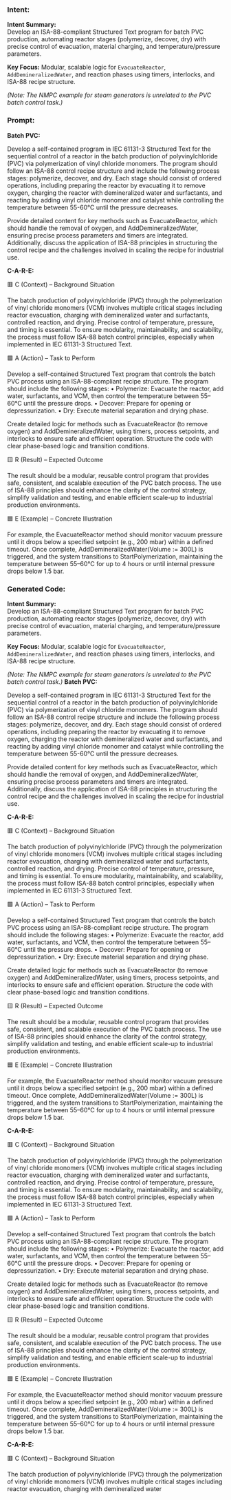 ### Intent:
**Intent Summary:**  
Develop an ISA-88-compliant Structured Text program for batch PVC production, automating reactor stages (polymerize, decover, dry) with precise control of evacuation, material charging, and temperature/pressure parameters.  

**Key Focus:** Modular, scalable logic for `EvacuateReactor`, `AddDemineralizedWater`, and reaction phases using timers, interlocks, and ISA-88 recipe structure.  

*(Note: The NMPC example for steam generators is unrelated to the PVC batch control task.)*

### Prompt:
**Batch PVC:**

Develop a self-contained program in IEC 61131-3 Structured Text for the sequential control of a reactor in the batch production of polyvinylchloride (PVC) via polymerization of vinyl chloride monomers. The program should follow an ISA-88 control recipe structure and include the following process stages: polymerize, decover, and dry. Each stage should consist of ordered operations, including preparing the reactor by evacuating it to remove oxygen, charging the reactor with demineralized water and surfactants, and reacting by adding vinyl chloride monomer and catalyst while controlling the temperature between 55-60°C until the pressure decreases.

Provide detailed content for key methods such as EvacuateReactor, which should handle the removal of oxygen, and AddDemineralizedWater, ensuring precise process parameters and timers are integrated. Additionally, discuss the application of ISA-88 principles in structuring the control recipe and the challenges involved in scaling the recipe for industrial use.

**C-A-R-E:**

🟥 C (Context) – Background Situation

The batch production of polyvinylchloride (PVC) through the polymerization of vinyl chloride monomers (VCM) involves multiple critical stages including reactor evacuation, charging with demineralized water and surfactants, controlled reaction, and drying. Precise control of temperature, pressure, and timing is essential. To ensure modularity, maintainability, and scalability, the process must follow ISA-88 batch control principles, especially when implemented in IEC 61131-3 Structured Text.

🟩 A (Action) – Task to Perform

Develop a self-contained Structured Text program that controls the batch PVC process using an ISA-88-compliant recipe structure. The program should include the following stages:
	•	Polymerize: Evacuate the reactor, add water, surfactants, and VCM, then control the temperature between 55–60°C until the pressure drops.
	•	Decover: Prepare for opening or depressurization.
	•	Dry: Execute material separation and drying phase.

Create detailed logic for methods such as EvacuateReactor (to remove oxygen) and AddDemineralizedWater, using timers, process setpoints, and interlocks to ensure safe and efficient operation. Structure the code with clear phase-based logic and transition conditions.

🟨 R (Result) – Expected Outcome

The result should be a modular, reusable control program that provides safe, consistent, and scalable execution of the PVC batch process. The use of ISA-88 principles should enhance the clarity of the control strategy, simplify validation and testing, and enable efficient scale-up to industrial production environments.

🟦 E (Example) – Concrete Illustration

For example, the EvacuateReactor method should monitor vacuum pressure until it drops below a specified setpoint (e.g., 200 mbar) within a defined timeout. Once complete, AddDemineralizedWater(Volume := 300L) is triggered, and the system transitions to StartPolymerization, maintaining the temperature between 55–60°C for up to 4 hours or until internal pressure drops below 1.5 bar.

### Generated Code:
**Intent Summary:**  
Develop an ISA-88-compliant Structured Text program for batch PVC production, automating reactor stages (polymerize, decover, dry) with precise control of evacuation, material charging, and temperature/pressure parameters.  

**Key Focus:** Modular, scalable logic for `EvacuateReactor`, `AddDemineralizedWater`, and reaction phases using timers, interlocks, and ISA-88 recipe structure.  

*(Note: The NMPC example for steam generators is unrelated to the PVC batch control task.)*
**Batch PVC:**

Develop a self-contained program in IEC 61131-3 Structured Text for the sequential control of a reactor in the batch production of polyvinylchloride (PVC) via polymerization of vinyl chloride monomers. The program should follow an ISA-88 control recipe structure and include the following process stages: polymerize, decover, and dry. Each stage should consist of ordered operations, including preparing the reactor by evacuating it to remove oxygen, charging the reactor with demineralized water and surfactants, and reacting by adding vinyl chloride monomer and catalyst while controlling the temperature between 55-60°C until the pressure decreases.

Provide detailed content for key methods such as EvacuateReactor, which should handle the removal of oxygen, and AddDemineralizedWater, ensuring precise process parameters and timers are integrated. Additionally, discuss the application of ISA-88 principles in structuring the control recipe and the challenges involved in scaling the recipe for industrial use.

**C-A-R-E:**

🟥 C (Context) – Background Situation

The batch production of polyvinylchloride (PVC) through the polymerization of vinyl chloride monomers (VCM) involves multiple critical stages including reactor evacuation, charging with demineralized water and surfactants, controlled reaction, and drying. Precise control of temperature, pressure, and timing is essential. To ensure modularity, maintainability, and scalability, the process must follow ISA-88 batch control principles, especially when implemented in IEC 61131-3 Structured Text.

🟩 A (Action) – Task to Perform

Develop a self-contained Structured Text program that controls the batch PVC process using an ISA-88-compliant recipe structure. The program should include the following stages:
	•	Polymerize: Evacuate the reactor, add water, surfactants, and VCM, then control the temperature between 55–60°C until the pressure drops.
	•	Decover: Prepare for opening or depressurization.
	•	Dry: Execute material separation and drying phase.

Create detailed logic for methods such as EvacuateReactor (to remove oxygen) and AddDemineralizedWater, using timers, process setpoints, and interlocks to ensure safe and efficient operation. Structure the code with clear phase-based logic and transition conditions.

🟨 R (Result) – Expected Outcome

The result should be a modular, reusable control program that provides safe, consistent, and scalable execution of the PVC batch process. The use of ISA-88 principles should enhance the clarity of the control strategy, simplify validation and testing, and enable efficient scale-up to industrial production environments.

🟦 E (Example) – Concrete Illustration

For example, the EvacuateReactor method should monitor vacuum pressure until it drops below a specified setpoint (e.g., 200 mbar) within a defined timeout. Once complete, AddDemineralizedWater(Volume := 300L) is triggered, and the system transitions to StartPolymerization, maintaining the temperature between 55–60°C for up to 4 hours or until internal pressure drops below 1.5 bar.

**C-A-R-E:**

🟥 C (Context) – Background Situation

The batch production of polyvinylchloride (PVC) through the polymerization of vinyl chloride monomers (VCM) involves multiple critical stages including reactor evacuation, charging with demineralized water and surfactants, controlled reaction, and drying. Precise control of temperature, pressure, and timing is essential. To ensure modularity, maintainability, and scalability, the process must follow ISA-88 batch control principles, especially when implemented in IEC 61131-3 Structured Text.

🟩 A (Action) – Task to Perform

Develop a self-contained Structured Text program that controls the batch PVC process using an ISA-88-compliant recipe structure. The program should include the following stages:
	•	Polymerize: Evacuate the reactor, add water, surfactants, and VCM, then control the temperature between 55–60°C until the pressure drops.
	•	Decover: Prepare for opening or depressurization.
	•	Dry: Execute material separation and drying phase.

Create detailed logic for methods such as EvacuateReactor (to remove oxygen) and AddDemineralizedWater, using timers, process setpoints, and interlocks to ensure safe and efficient operation. Structure the code with clear phase-based logic and transition conditions.

🟨 R (Result) – Expected Outcome

The result should be a modular, reusable control program that provides safe, consistent, and scalable execution of the PVC batch process. The use of ISA-88 principles should enhance the clarity of the control strategy, simplify validation and testing, and enable efficient scale-up to industrial production environments.

🟦 E (Example) – Concrete Illustration

For example, the EvacuateReactor method should monitor vacuum pressure until it drops below a specified setpoint (e.g., 200 mbar) within a defined timeout. Once complete, AddDemineralizedWater(Volume := 300L) is triggered, and the system transitions to StartPolymerization, maintaining the temperature between 55–60°C for up to 4 hours or until internal pressure drops below 1.5 bar.

**C-A-R-E:**

🟥 C (Context) – Background Situation

The batch production of polyvinylchloride (PVC) through the polymerization of vinyl chloride monomers (VCM) involves multiple critical stages including reactor evacuation, charging with demineralized water
